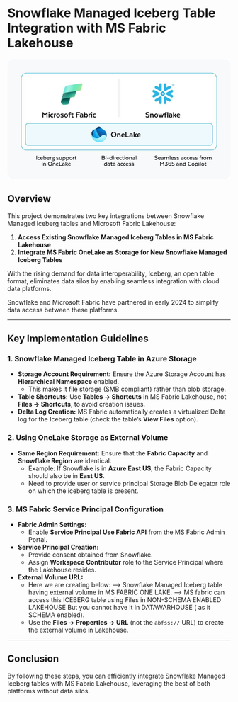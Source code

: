 # Snowflake Managed Iceberg Table Integration with MS Fabric Lakehouse

![Project Logo](1716400527558.jpeg)

## Overview

This project demonstrates two key integrations between Snowflake Managed Iceberg tables and Microsoft Fabric Lakehouse:

1. **Access Existing Snowflake Managed Iceberg Tables in MS Fabric Lakehouse**
2. **Integrate MS Fabric OneLake as Storage for New Snowflake Managed Iceberg Tables**

With the rising demand for data interoperability, Iceberg, an open table format, eliminates data silos by enabling seamless integration with cloud data platforms.

Snowflake and Microsoft Fabric have partnered in early 2024 to simplify data access between these platforms.

---

## Key Implementation Guidelines

### 1. Snowflake Managed Iceberg Table in Azure Storage

- **Storage Account Requirement:** Ensure the Azure Storage Account has **Hierarchical Namespace** enabled.
  - This makes it file storage (SMB compliant) rather than blob storage.
- **Table Shortcuts:** Use **Tables -> Shortcuts** in MS Fabric Lakehouse, not **Files -> Shortcuts**, to avoid creation issues.
- **Delta Log Creation:** MS Fabric automatically creates a virtualized Delta log for the Iceberg table (check the table’s **View Files** option).

### 2. Using OneLake Storage as External Volume

- **Same Region Requirement:** Ensure that the **Fabric Capacity** and **Snowflake Region** are identical.
  - Example: If Snowflake is in **Azure East US**, the Fabric Capacity should also be in **East US**.
  - Need to provide user or service principal Storage Blob Delegator role on which the iceberg table is present.

### 3. MS Fabric Service Principal Configuration

- **Fabric Admin Settings:**
  - Enable **Service Principal Use Fabric API** from the MS Fabric Admin Portal.
- **Service Principal Creation:**
  - Provide consent obtained from Snowflake.
  - Assign **Workspace Contributor** role to the Service Principal where the Lakehouse resides.
- **External Volume URL:**
  - Here we are creating below:
 --> Snowflake Managed Iceberg table having external volume in MS FABRIC ONE LAKE.
 --> MS fabric can access this ICEBERG table using Files in NON-SCHEMA ENABLED LAKEHOUSE But you cannot have it in DATAWARHOUSE ( as it SCHEMA enabled).
  - Use the **Files -> Properties -> URL** (not the `abfss://` URL) to create the external volume in Lakehouse.

---

## Conclusion

By following these steps, you can efficiently integrate Snowflake Managed Iceberg tables with MS Fabric Lakehouse, leveraging the best of both platforms without data silos.
